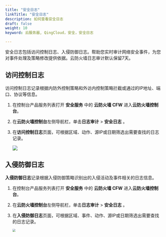 ```yaml
---
title: "安全日志"
linkTitle: "安全日志"
description: 如何查看安全日志
draft: false
weight: 10
keyword: 云服务器, QingCloud，安全，安全日志

---
```


安全日志包括访问控制日志、入侵防御日志。帮助您实时审计网络安全事件，为您对事件处理及策略修改提供依据。云防火墙日志审计默认保留7天。

## 访问控制日志

访问控制日志记录根据内防外控制策略和外访内控制策略拦截或通过的IP地址、端口、协议等信息。

1. 在控制台产品服务列表打开 **安全服务** 中的 **云防火墙 CFW** 进入**云防火墙控制台**。

2. 在**云防火墙控制台**左侧导航栏，单击**日志审计** > **安全日志** 。

3. 在**访问控制日志**页面，可根据区域、动作、源IP或日期筛选出需要查找的日志记录。

   ![](../../_images/security_log_1.png)

## 入侵防御日志

**入侵防御日志**记录根据入侵防御策略识别出的入侵活动及事件相关的日志信息。

1. 在控制台产品服务列表打开 **安全服务** 中的 **云防火墙 CFW** 进入**云防火墙控制台**。

2. 在**云防火墙控制台**左侧导航栏，单击**日志审计** > **安全日志** 。

3. 在**入侵防御日志**页面，可根据区域、事件、动作、源IP或日期筛选出需要查找的日志记录。

   <img src="../../_images/security_log_3.png" style="zoom:60%;" />
